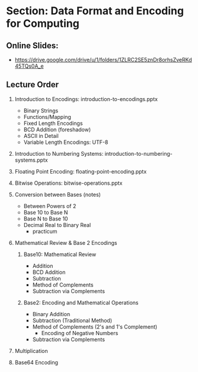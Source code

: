 # Section: Data Format and Encoding for Computing
## Online Slides: 
  * https://drive.google.com/drive/u/1/folders/1ZLRC2SE5znDr8orhsZveRKd45TQs0A_e
  
## Lecture Order
  1. Introduction to Encodings: introduction-to-encodings.pptx
     * Binary Strings
     * Functions/Mapping
     * Fixed Length Encodings
     * BCD Addition (foreshadow)
     * ASCII in Detail
     * Variable Length Encodings:  UTF-8
  
  1. Introduction to Numbering Systems: introduction-to-numbering-systems.pptx

  1. Floating Point Encoding: floating-point-encoding.pptx

  1. Bitwise Operations: bitwise-operations.pptx

  1. Conversion between Bases  (notes)
     * Between Powers of 2
     * Base 10 to Base N
     * Base N to Base 10
     * Decimal Real to Binary Real
       - practicum

  1. Mathematical Review & Base 2 Encodings
     1. Base10: Mathematical Review
        * Addition
        * BCD Addition
        * Subtraction
        * Method of Complements
        * Subtraction via Complements
     
     1. Base2: Encoding and Mathematical Operations
        * Binary Addition
        * Subtraction (Traditional Method)
        * Method of Complements (2's and 1's Complement)
          - Encoding of Negative Numbers
        * Subtraction via Complements

  1. Multiplication
  
  1. Base64 Encoding

